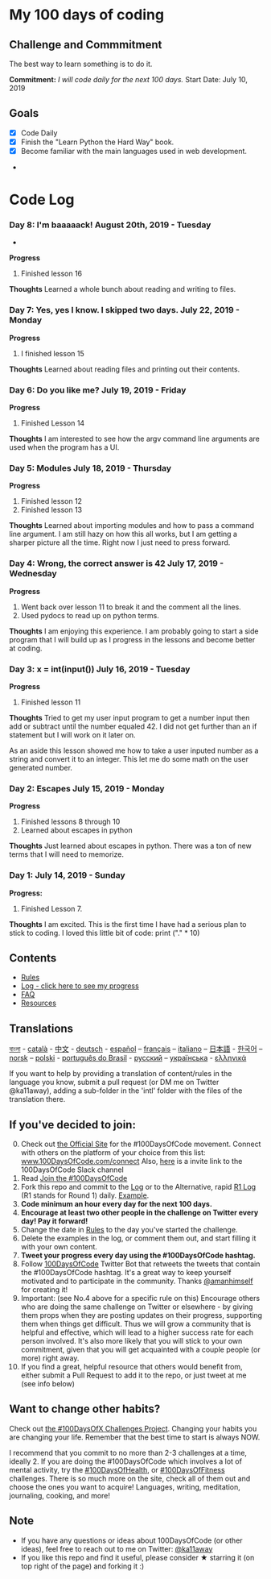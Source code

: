 # My 100 days of coding 

## Challenge and Commmitment
The best way to learn something is to do it.

**Commitment:** *I will code daily for the next 100 days.*
Start Date: July 10, 2019
 
## Goals

- [x] Code Daily
- [x] Finish the "Learn Python the Hard Way" book.
- [x] Become familiar with the main languages used in web development.
-
# Code Log
### Day 8: I'm baaaaack! August 20th, 2019 - Tuesday
-
**Progress**
  1. Finished lesson 16

**Thoughts** 
Learned a whole bunch about reading and writing to files. 

### Day 7: Yes, yes I know. I skipped two days. July 22, 2019 - Monday

**Progress**
  1. I finished lesson 15

**Thoughts**
Learned about reading files and printing out their contents.

### Day 6: Do you like me? July 19, 2019 - Friday

**Progress**
  1. Finished Lesson 14

**Thoughts**
I am interested to see how the argv command line arguments are used when the program has a UI.

### Day 5: Modules July 18, 2019 - Thursday

**Progress**
  1. Finished lesson 12
  2. Finished lesson 13

**Thoughts**
Learned about importing modules and how to pass a command line argument. 
I am still hazy on how this all works, but I am getting a sharper
picture all the time. Right now I just need to press forward.

### Day 4: Wrong, the correct answer is 42 July 17, 2019 - Wednesday

**Progress**
  1. Went back over lesson 11 to break it and the comment all the lines.
  2. Used pydocs to read up on python terms.

  **Thoughts**
  I am enjoying this experience. I am probably going to start a side program that I will build up as I progress in the lessons
  and become better at coding.

### Day 3: x = int(input()) July 16, 2019 - Tuesday

**Progress**
  1. Finished lesson 11

  **Thoughts**
  Tried to get my user input program to get a number input then add or subtract until the number equaled 42.
  I did not get further than an if statement but I will work on it later on.

  As an aside this lesson showed me how to take a user inputed number as a string and convert it to an integer. This 
  let me do some math on the user generated number.

### Day 2: Escapes July 15, 2019 - Monday

**Progress**
  1. Finished lessons 8 through 10
  2. Learned about escapes in python

 **Thoughts**
 Just learned about escapes in python. There was a ton of new terms that I will need to memorize.

### Day 1: July 14, 2019 - Sunday

**Progress:**
 1. Finished Lesson 7.

**Thoughts**
 I am excited. This is the first time I have had a serious plan to stick to coding.
 I loved this little bit of code: print ("." * 10)

## Contents

* [Rules](rules.md)
* [Log - click here to see my progress](log.md)
* [FAQ](FAQ.md)
* [Resources](resources.md)

## Translations
[বাংলা](intl/bn/README.md) - [català](intl/ca/README.md) - [中文](intl/ch/README.md) - [deutsch](intl/de/README.md) - [español](intl/es/README.md) – [français](intl/fr/FAQ-fr.md) – [italiano](intl/it/README.md) – [日本語](intl/ja/README.md) - [한국어](intl/ko/README-ko.md) – [norsk](intl/no/README.md) –  [polski](intl/pl/README.md) - [português do Brasil](intl/pt-br/LEIAME.md) - [русский](intl/ru/README-ru.md) – [українська](intl/ua/README-ua.md) - [ελληνικά](intl/el/README.md)

If you want to help by providing a translation of content/rules in the language you know, submit a pull request (or DM me on Twitter @ka11away), adding a sub-folder in the 'intl' folder with the files of the translation there.

## If you've decided to join:

0.  Check out [the Official Site](http://100daysofcode.com/) for the #100DaysOfCode movement. Connect with others on the platform of your choice from this list: www.100DaysOfCode.com/connect
    Also, [here](https://join.slack.com/t/100xcode/shared_invite/enQtNTk0MzA1MDcyMDMzLTZhMDdlZDZhYTExYTM1ZTY1NWIxZjVhZjEwYjdhMjQ3YzE4MGMyYjMxMWMwMTY0YTJlYWU4ZGM5NDYyMmNjOGE) is a invite link to the 100DaysOfCode Slack channel
1.  Read [Join the #100DaysOfCode](https://medium.freecodecamp.com/join-the-100daysofcode-556ddb4579e4)
2.  Fork this repo and commit to the [Log](log.md) or to the Alternative, rapid [R1 Log](r1-log.md) (R1 stands for Round 1) daily. [Example](https://github.com/Kallaway/100-days-kallaway-log).
3.  **Code minimum an hour every day for the next 100 days.**
4.  **Encourage at least two other people in the challenge on Twitter every day! Pay it forward!**
5.  Change the date in [Rules](rules.md) to the day you've started the challenge.
6.  Delete the examples in the log, or comment them out, and start filling it with your own content.
7.  **Tweet your progress every day using the #100DaysOfCode hashtag.**
8.  Follow [100DaysOfCode](https://twitter.com/_100DaysOfCode) Twitter Bot that retweets the tweets that contain the #100DaysOfCode hashtag. It's a great way to keep yourself motivated and to participate in the community. Thanks [@amanhimself](https://twitter.com/amanhimself) for creating it!
9.  Important: (see No.4 above for a specific rule on this) Encourage others who are doing the same challenge on Twitter or elsewhere - by giving them props when they are posting updates on their progress, supporting them when things get difficult. Thus we will grow a community that is helpful and effective, which will lead to a higher success rate for each person involved. It's also more likely that you will stick to your own commitment, given that you will get acquainted with a couple people (or more) right away.
10.  If you find a great, helpful resource that others would benefit from, either submit a Pull Request to add it to the repo, or just tweet at me (see info below)

## Want to change other habits?

Check out [the #100DaysOfX Challenges Project](http://100daysofx.com/). Changing your habits you are changing your life. Remember that the best time to start is always NOW.

I recommend that you commit to no more than 2-3 challenges at a time, ideally 2. If you are doing the #100DaysOfCode which involves a lot of mental activity, try the [#100DaysOfHealth](http://100daysofx.com/where-x-is/health/), or [#100DaysOfFitness](http://100daysofx.com/challenges/) challenges. There is so much more on the site, check all of them out and choose the ones you want to acquire! Languages, writing, meditation, journaling, cooking, and more!

## Note

* If you have any questions or ideas about 100DaysOfCode (or other ideas), feel free to reach out to me on Twitter: [@ka11away](https://twitter.com/ka11away)
* If you like this repo and find it useful, please consider &#9733; starring it (on top right of the page) and forking it :)

